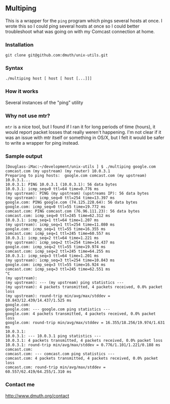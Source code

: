 
## Multiping

This is a wrapper for the `ping` program which pings several hosts at once.
I wrote this so I could ping several hosts at once so I could better 
troubleshoot what was going on with my Comcast connection at home.


### Installation

    git clone git@github.com:dmuth/unix-utils.git


### Syntax

    ./multiping host [ host [ host [...]]]


### How it works

Several instances of the "ping" utility


### Why not use mtr?

`mtr` is a nice tool, but I found if I ran it for long periods of time (hours), 
it would report packet losses that really weren't happening.  I'm not clear 
if it was an issue with mtr itself or something in OS/X, but I felt it 
would be safer to write a wrapper for ping instead.


### Sample output

    [Douglass-iMac:~/development/unix-utils ] $ ./multiping google.com comcast.com (my upstream) (my router) 10.0.3.1
    Preparing to ping hosts:  google.com comcast.com (my upstream) 10.0.3.1...
    10.0.3.1: PING 10.0.3.1 (10.0.3.1): 56 data bytes
    10.0.3.1: icmp_seq=0 ttl=64 time=0.776 ms
    (my upstream): PING (my upstream) (upstreams IP): 56 data bytes
    (my upstream): icmp_seq=0 ttl=254 time=13.397 ms
    google.com: PING google.com (74.125.228.64): 56 data bytes
    google.com: icmp_seq=0 ttl=55 time=19.772 ms
    comcast.com: PING comcast.com (76.96.111.23): 56 data bytes
    comcast.com: icmp_seq=0 ttl=245 time=62.312 ms
    10.0.3.1: icmp_seq=1 ttl=64 time=1.207 ms
    (my upstream): icmp_seq=1 ttl=254 time=11.080 ms
    google.com: icmp_seq=1 ttl=55 time=16.355 ms
    comcast.com: icmp_seq=1 ttl=245 time=60.557 ms
    10.0.3.1: icmp_seq=2 ttl=64 time=1.221 ms
    (my upstream): icmp_seq=2 ttl=254 time=14.437 ms
    google.com: icmp_seq=2 ttl=55 time=19.974 ms
    comcast.com: icmp_seq=2 ttl=245 time=64.255 ms
    10.0.3.1: icmp_seq=3 ttl=64 time=1.201 ms
    (my upstream): icmp_seq=3 ttl=254 time=10.843 ms
    google.com: icmp_seq=3 ttl=55 time=16.924 ms
    comcast.com: icmp_seq=3 ttl=245 time=62.551 ms
    ^C
    (my upstream): 
    (my upstream): --- (my upstream) ping statistics ---
    (my upstream): 4 packets transmitted, 4 packets received, 0.0% packet loss
    (my upstream): round-trip min/avg/max/stddev = 10.843/12.439/14.437/1.525 ms
    google.com: 
    google.com: --- google.com ping statistics ---
    google.com: 4 packets transmitted, 4 packets received, 0.0% packet loss
    google.com: round-trip min/avg/max/stddev = 16.355/18.256/19.974/1.631 ms
    10.0.3.1: 
    10.0.3.1: --- 10.0.3.1 ping statistics ---
    10.0.3.1: 4 packets transmitted, 4 packets received, 0.0% packet loss
    10.0.3.1: round-trip min/avg/max/stddev = 0.776/1.101/1.221/0.188 ms
    comcast.com: 
    comcast.com: --- comcast.com ping statistics ---
    comcast.com: 4 packets transmitted, 4 packets received, 0.0% packet loss
    comcast.com: round-trip min/avg/max/stddev = 60.557/62.419/64.255/1.310 ms


### Contact me

http://www.dmuth.org/contact


